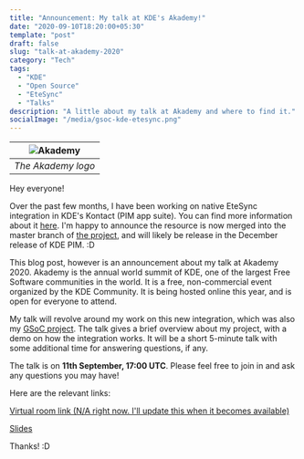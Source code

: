```yaml
---
title: "Announcement: My talk at KDE's Akademy!"
date: "2020-09-10T18:20:00+05:30"
template: "post"
draft: false
slug: "talk-at-akademy-2020"
category: "Tech"
tags:
  - "KDE"
  - "Open Source"
  - "EteSync"
  - "Talks"
description: "A little about my talk at Akademy and where to find it."
socialImage: "/media/gsoc-kde-etesync.png"
---
```


| ![Akademy](/media/akademy_logo_simple.png) |
| :----------------------------------------: |
|             _The Akademy logo_             |

Hey everyone!

Over the past few months, I have been working on native EteSync integration in KDE's Kontact (PIM app suite). You can find more information about it [here](https://www.thejollyblog.tech/posts/KDE/gsoc-part-6-user-guide). I'm happy to announce the resource is now merged into the master branch of [the project](https://invent.kde.org/pim/kdepim-runtime), and will likely be release in the December release of KDE PIM. :D

This blog post, however is an announcement about my talk at Akademy 2020. Akademy is the annual world summit of KDE, one of the largest Free Software communities in the world. It is a free, non-commercial event organized by the KDE Community. It is being hosted online this year, and is open for everyone to attend.

My talk will revolve around my work on this new integration, which was also my [GSoC project](https://www.thejollyblog.tech/tag/g-so-c/). The talk gives a brief overview about my project, with a demo on how the integration works. It will be a short 5-minute talk with some additional time for answering questions, if any.

The talk is on **11th September, 17:00 UTC**.
Please feel free to join in and ask any questions you may have!

Here are the relevant links:

[Virtual room link (N/A right now. I'll update this when it becomes available)](#)

[Slides](https://docs.google.com/presentation/d/14ONGlWRmIwxXZkeOcrvALKse6TOR2gaFFulSodePA2s/edit?usp=sharing)

Thanks! :D
